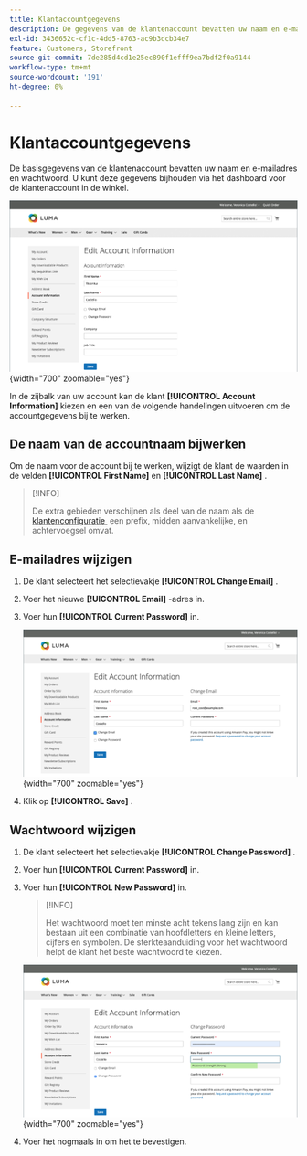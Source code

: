 ```yaml
---
title: Klantaccountgegevens
description: De gegevens van de klantenaccount bevatten uw naam en e-mailadres en wachtwoord en kunnen vanaf het dashboard van uw account worden bijgehouden.
exl-id: 3436652c-cf1c-4dd5-8763-ac9b3dcb34e7
feature: Customers, Storefront
source-git-commit: 7de285d4cd1e25ec890f1efff9ea7bdf2f0a9144
workflow-type: tm+mt
source-wordcount: '191'
ht-degree: 0%

---
```


# Klantaccountgegevens

De basisgegevens van de klantenaccount bevatten uw naam en e-mailadres en wachtwoord. U kunt deze gegevens bijhouden via het dashboard voor de klantenaccount in de winkel.

![&#x200B; de informatie van de Rekening over de storefront &#x200B;](assets/account-dashboard-account-information-storefront.png){width="700" zoomable="yes"}

In de zijbalk van uw account kan de klant **[!UICONTROL Account Information]** kiezen en een van de volgende handelingen uitvoeren om de accountgegevens bij te werken.

## De naam van de accountnaam bijwerken

Om de naam voor de account bij te werken, wijzigt de klant de waarden in de velden **[!UICONTROL First Name]** en **[!UICONTROL Last Name]** .

>[!INFO]
>
>De extra gebieden verschijnen als deel van de naam als de [&#x200B; klantenconfiguratie &#x200B;](../configuration-reference/customers/customer-configuration.md) een prefix, midden aanvankelijke, en achtervoegsel omvat.

## E-mailadres wijzigen

1. De klant selecteert het selectievakje **[!UICONTROL Change Email]** .

1. Voer het nieuwe **[!UICONTROL Email]** -adres in.

1. Voer hun **[!UICONTROL Current Password]** in.

   ![&#x200B; E-mailadres van de Verandering &#x200B;](assets/account-dashboard-account-information-change-email-address.png){width="700" zoomable="yes"}

1. Klik op **[!UICONTROL Save]** .

## Wachtwoord wijzigen

1. De klant selecteert het selectievakje **[!UICONTROL Change Password]** .

1. Voer hun **[!UICONTROL Current Password]** in.

1. Voer hun **[!UICONTROL New Password]** in.

   >[!INFO]
   >
   >Het wachtwoord moet ten minste acht tekens lang zijn en kan bestaan uit een combinatie van hoofdletters en kleine letters, cijfers en symbolen. De sterkteaanduiding voor het wachtwoord helpt de klant het beste wachtwoord te kiezen.

   ![&#x200B; Wachtwoord van de Verandering &#x200B;](assets/account-dashboard-account-information-change-password.png){width="700" zoomable="yes"}

1. Voer het nogmaals in om het te bevestigen.
